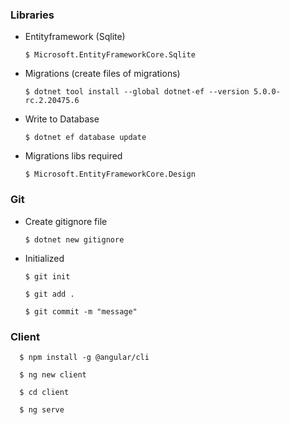 ### Libraries

- Entityframework (Sqlite)  

      $ Microsoft.EntityFrameworkCore.Sqlite

- Migrations (create files of migrations)

      $ dotnet tool install --global dotnet-ef --version 5.0.0-rc.2.20475.6

- Write to Database

      $ dotnet ef database update

- Migrations libs required

      $ Microsoft.EntityFrameworkCore.Design

### Git

- Create gitignore file

      $ dotnet new gitignore

- Initialized

      $ git init

      $ git add .

      $ git commit -m "message"

### Client

      $ npm install -g @angular/cli 

      $ ng new client

      $ cd client

      $ ng serve





